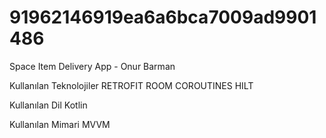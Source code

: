 # 91962146919ea6a6bca7009ad9901486
Space Item Delivery App - Onur Barman

Kullanılan Teknolojiler
RETROFIT
ROOM
COROUTINES
HILT

Kullanılan Dil
Kotlin

Kullanılan Mimari
MVVM
